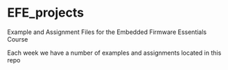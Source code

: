 # EFE_projects
Example and Assignment Files for the Embedded Firmware Essentials Course

Each week we have a number of examples and assignments located in this repo
